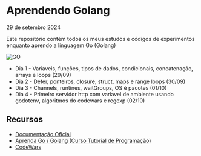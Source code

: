 # Aprendendo Golang

29 de setembro 2024

Este repositório contém todos os meus estudos e códigos de experimentos enquanto aprendo a linguagem Go (Golang)

![GO](https://img.shields.io/badge/Go-00ADD8?style=for-the-badge&logo=go&logoColor=white)

- Dia 1 - Variaveis, funções, tipos de dados, condicionais, concatenação, arrays e loops (29/09)
- Dia 2 - Defer, ponteiros, closure, struct, maps e range loops (30/09)
- Dia 3 - Channels, runtines, waitGroups, OS é pacotes (01/10)
- Dia 4 - Primeiro servidor http com variavel de ambiente usando godotenv, algoritmos do codewars e regexp (02/10)

## Recursos

- [Documentação Oficial](https://go.dev/doc/)
- [Aprenda Go / Golang (Curso Tutorial de Programação)](https://www.youtube.com/playlist?list=PLUbb2i4BuuzCX8CLeArvx663_0a_hSguW)
- [CodeWars](https://www.codewars.com/users/ThiagoBxK)

